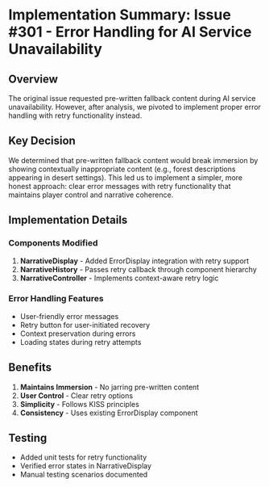 # Implementation Summary: Issue #301 - Error Handling for AI Service Unavailability

## Overview
The original issue requested pre-written fallback content during AI service unavailability. However, after analysis, we pivoted to implement proper error handling with retry functionality instead.

## Key Decision
We determined that pre-written fallback content would break immersion by showing contextually inappropriate content (e.g., forest descriptions appearing in desert settings). This led us to implement a simpler, more honest approach: clear error messages with retry functionality that maintains player control and narrative coherence.

## Implementation Details

### Components Modified
1. **NarrativeDisplay** - Added ErrorDisplay integration with retry support
2. **NarrativeHistory** - Passes retry callback through component hierarchy
3. **NarrativeController** - Implements context-aware retry logic

### Error Handling Features
- User-friendly error messages
- Retry button for user-initiated recovery
- Context preservation during errors
- Loading states during retry attempts

## Benefits
1. **Maintains Immersion** - No jarring pre-written content
2. **User Control** - Clear retry options
3. **Simplicity** - Follows KISS principles
4. **Consistency** - Uses existing ErrorDisplay component

## Testing
- Added unit tests for retry functionality
- Verified error states in NarrativeDisplay
- Manual testing scenarios documented